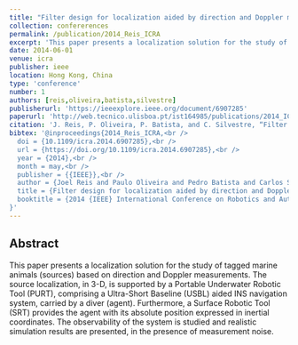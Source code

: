```yaml
---
title: "Filter design for localization aided by direction and Doppler measurements"
collection: confererences
permalink: /publication/2014_Reis_ICRA
excerpt: 'This paper presents a localization solution for the study of tagged marine animals based on direction and Doppler measurements.'
date: 2014-06-01
venue: icra
publisher: ieee
location: Hong Kong, China
type: 'conference'
number: 1
authors: [reis,oliveira,batista,silvestre]
publisherurl: 'https://ieeexplore.ieee.org/document/6907285'
paperurl: 'http://web.tecnico.ulisboa.pt/ist164985/publications/2014_ICRA_Filter_design_for_localization_aided_by_direction_and_Doppler_measurements.pdf'
citation: 'J. Reis, P. Oliveira, P. Batista, and C. Silvestre, “Filter design for localization aided by direction and Doppler measurements,” 2014 IEEE International Conference on Robotics and Automation (ICRA). IEEE, May 2014.'
bibtex: '@inproceedings{2014_Reis_ICRA,<br />
  doi = {10.1109/icra.2014.6907285},<br />
  url = {https://doi.org/10.1109/icra.2014.6907285},<br />
  year = {2014},<br />
  month = may,<br />
  publisher = {{IEEE}},<br />
  author = {Joel Reis and Paulo Oliveira and Pedro Batista and Carlos Silvestre},<br />
  title = {Filter design for localization aided by direction and Doppler measurements},<br />
  booktitle = {2014 {IEEE} International Conference on Robotics and Automation ({ICRA})}<br />
}' 
---
```

**Abstract**
---
This paper presents a localization solution for the study of tagged marine animals (sources) based on direction and Doppler measurements.
The source localization, in 3-D, is supported by a Portable Underwater Robotic Tool (PURT), comprising a Ultra-Short Baseline (USBL) aided INS navigation system, carried by a diver (agent).
Furthermore, a Surface Robotic Tool (SRT) provides the agent with its absolute position expressed in inertial coordinates.
The observability of the system is studied and realistic simulation results are presented, in the presence of measurement noise.